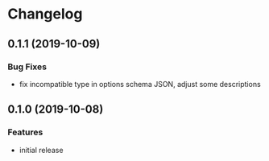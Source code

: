 # Changelog

<a name="0.1.1"></a>
## 0.1.1 (2019-10-09)

### Bug Fixes

* fix incompatible type in options schema JSON, adjust some descriptions

<a name="0.1.0"></a>
## 0.1.0 (2019-10-08)

### Features

* initial release
